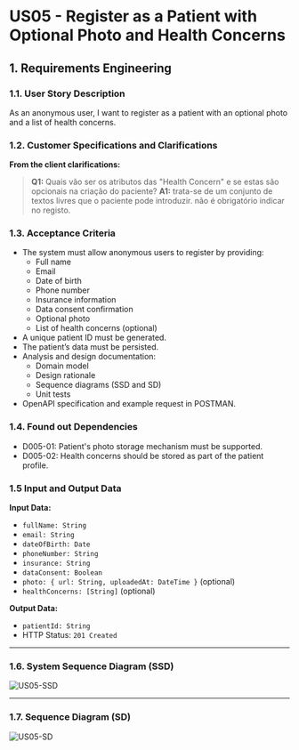 # US05 - Register as a Patient with Optional Photo and Health Concerns

## 1. Requirements Engineering

### 1.1. User Story Description
As an anonymous user, I want to register as a patient with an optional photo and a list of health concerns.

### 1.2. Customer Specifications and Clarifications
**From the client clarifications:**
> **Q1:** Quais vão ser os atributos das "Health Concern" e se estas são opcionais na criação do paciente?
> **A1:** trata-se de um conjunto de textos livres que o paciente pode introduzir.
          não é obrigatório indicar no registo.


### 1.3. Acceptance Criteria
* The system must allow anonymous users to register by providing:
    * Full name
    * Email
    * Date of birth
    * Phone number
    * Insurance information
    * Data consent confirmation
    * Optional photo
    * List of health concerns (optional)
* A unique patient ID must be generated.
* The patient’s data must be persisted.
* Analysis and design documentation:
    * Domain model
    * Design rationale
    * Sequence diagrams (SSD and SD)
    * Unit tests
* OpenAPI specification and example request in POSTMAN.

### 1.4. Found out Dependencies
* D005-01: Patient's photo storage mechanism must be supported.
* D005-02: Health concerns should be stored as part of the patient profile.

### 1.5 Input and Output Data
**Input Data:**
- `fullName: String`
- `email: String`
- `dateOfBirth: Date`
- `phoneNumber: String`
- `insurance: String`
- `dataConsent: Boolean`
- `photo: { url: String, uploadedAt: DateTime }` (optional)
- `healthConcerns: [String]` (optional)

**Output Data:**
- `patientId: String`
- HTTP Status: `201 Created`

---

### 1.6. System Sequence Diagram (SSD)
![US05-SSD](US05-SSD.svg)

---

### 1.7. Sequence Diagram (SD)
![US05-SD](US05-SD.svg)
